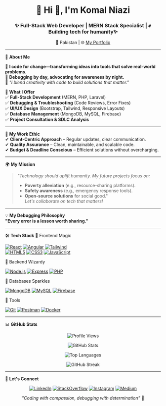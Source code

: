 <h1 align="center">🌸 Hi 👋, I'm Komal Niazi</h1>
<h3 align="center">✨ Full-Stack Web Developer | MERN Stack Specialist |  ✊ Building tech for humanity✨</h3>

<p align="center">
  📍 Pakistan | 🌐 <a href="https://komalniazi.vercel.app/">My Portfolio</a> 
</p>


---

 🎀 **About Me**
 
🔹 **I code for change—transforming ideas into tools that solve real-world problems.**  
🔹 **Debugging by day, advocating for awareness by night.**  
🔹 *"I blend creativity with code to build solutions that matter."*  

 💎 **What I Offer**  
✅ **Full-Stack Development** (MERN, PHP, Laravel)  
✅ **Debugging & Troubleshooting** (Code Reviews, Error Fixes)  
✅ **UI/UX Design** (Bootstrap, Tailwind, Responsive Layouts)  
✅ **Database Management** (MongoDB, MySQL, Firebase)  
✅ **Project Consultation & SDLC Analysis**  

---

 🌈 **My Work Ethic**  
✔ **Client-Centric Approach** – Regular updates, clear communication.  
✔ **Quality Assurance** – Clean, maintainable, and scalable code.  
✔ **Budget & Deadline Conscious** – Efficient solutions without overcharging.  

---

 🌍 **My Mission**  
> *"Technology should uplift humanity. My future projects focus on:*  
> - **Poverty alleviation** (e.g., resource-sharing platforms).  
> - **Safety awareness** (e.g., emergency response tools).  
> - **Open-source solutions** for social good."  
> *Let's collaborate on tech that matters!*  

---

 💡 **My Debugging Philosophy**  
**"Every error is a lesson worth sharing."**  
  

---

🛠️ **Tech Stack**
 🌸 Frontend Magic
<p align="left">
  <a href="https://reactjs.org/"><img src="https://img.shields.io/badge/React-61DAFB?style=for-the-badge&logo=react&logoColor=black" alt="React"></a>
  <a href="https://angular.io"><img src="https://img.shields.io/badge/Angular-DD0031?style=for-the-badge&logo=angular&logoColor=white" alt="Angular"></a>
  <a href="https://tailwindcss.com/"><img src="https://img.shields.io/badge/Tailwind-38B2AC?style=for-the-badge&logo=tailwind-css&logoColor=white" alt="Tailwind"></a>
  <br>
  <a href="https://www.w3.org/html/"><img src="https://img.shields.io/badge/HTML5-E34F26?style=for-the-badge&logo=html5&logoColor=white" alt="HTML5"></a>
  <a href="https://www.w3schools.com/css/"><img src="https://img.shields.io/badge/CSS3-1572B6?style=for-the-badge&logo=css3&logoColor=white" alt="CSS3"></a>
  <a href="https://developer.mozilla.org/en-US/docs/Web/JavaScript"><img src="https://img.shields.io/badge/JavaScript-F7DF1E?style=for-the-badge&logo=javascript&logoColor=black" alt="JavaScript"></a>
</p>

 🌸 Backend Wizardy
<p align="left">
  <a href="https://nodejs.org"><img src="https://img.shields.io/badge/Node.js-339933?style=for-the-badge&logo=nodedotjs&logoColor=white" alt="Node.js"></a>
  <a href="https://expressjs.com"><img src="https://img.shields.io/badge/Express-000000?style=for-the-badge&logo=express&logoColor=white" alt="Express"></a>
  <a href="https://www.php.net"><img src="https://img.shields.io/badge/PHP-777BB4?style=for-the-badge&logo=php&logoColor=white" alt="PHP"></a>
</p>

 🌸 Databases Sparkles
<p align="left">
  <a href="https://www.mongodb.com"><img src="https://img.shields.io/badge/MongoDB-47A248?style=for-the-badge&logo=mongodb&logoColor=white" alt="MongoDB"></a>
  <a href="https://www.mysql.com"><img src="https://img.shields.io/badge/MySQL-4479A1?style=for-the-badge&logo=mysql&logoColor=white" alt="MySQL"></a>
  <a href="https://firebase.google.com"><img src="https://img.shields.io/badge/Firebase-FFCA28?style=for-the-badge&logo=firebase&logoColor=black" alt="Firebase"></a>
</p>

 🌸 Tools
<p align="left">
  <a href="https://git-scm.com/"><img src="https://img.shields.io/badge/Git-F05032?style=for-the-badge&logo=git&logoColor=white" alt="Git"></a>
  <a href="https://postman.com"><img src="https://img.shields.io/badge/Postman-FF6C37?style=for-the-badge&logo=postman&logoColor=white" alt="Postman"></a>
  <a href="https://www.docker.com/"><img src="https://img.shields.io/badge/Docker-2496ED?style=for-the-badge&logo=docker&logoColor=white" alt="Docker"></a>
</p>

---

 📊 **GitHub Stats**
<div align="center">
  
  ![Profile Views](https://komarev.com/ghpvc/?username=komalniazzi&color=ff69b4&label=PROFILE+VIEWS&style=for-the-badge)
  
  ![GitHub Stats](https://github-readme-stats.vercel.app/api?username=komalniazzi&show_icons=true&theme=radical)
  
  ![Top Languages](https://github-readme-stats.vercel.app/api/top-langs/?username=komalniazzi&layout=compact&theme=radical)
  
  ![GitHub Streak](https://streak-stats.demolab.com/?user=komalniazzi&theme=radical)
  
</div>

---

 🌸 **Let's Connect**  
<p align="center">
  <a href="https://linkedin.com/in/komalkhann" target="_blank"><img src="https://img.shields.io/badge/LinkedIn-FF69B4?style=for-the-badge&logo=linkedin&logoColor=white" alt="LinkedIn"></a>
  <a href="https://stackoverflow.com/users/20905900/komal" target="_blank"><img src="https://img.shields.io/badge/Stack_Overflow-FE7A16?style=for-the-badge&logo=stack-overflow&logoColor=white" alt="StackOverflow"></a>
  <a href="https://instagram.com/komaldev_k" target="_blank"><img src="https://img.shields.io/badge/Instagram-E4405F?style=for-the-badge&logo=instagram&logoColor=white" alt="Instagram"></a>
  <a href="https://medium.com/@komaldeveloper" target="_blank"><img src="https://img.shields.io/badge/Medium-12100E?style=for-the-badge&logo=medium&logoColor=white" alt="Medium"></a>
</p>

<p align="center">
  <em>"Coding with compassion, debugging with determination"</em> 💖
</p>
